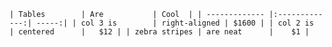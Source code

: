 `| Tables        | Are           | Cool  |
| ------------- |:-------------:| -----:|
| col 3 is        | right-aligned | $1600 |
| col 2 is         | centered      |   $12 |
| zebra stripes | are neat      |    $1 |`